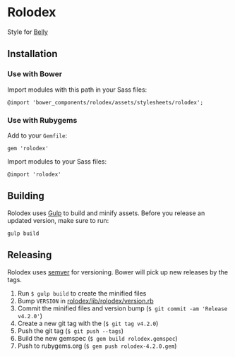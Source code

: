# Rolodex

Style for [Belly](http://bellycard.com)

## Installation

### Use with Bower

Import modules with this path in your Sass files:

```
@import 'bower_components/rolodex/assets/stylesheets/rolodex';
```

### Use with Rubygems

Add to your `Gemfile`:

```
gem 'rolodex'
```

Import modules to your Sass files:

```
@import 'rolodex'
```

## Building

Rolodex uses [Gulp](http://gulpjs.com) to build and minify assets. Before you release an updated version, make sure to run:

```
gulp build
```

## Releasing

Rolodex uses [semver](http://semver.org/) for versioning. Bower will pick up new releases by the tags.

1. Run `$ gulp build` to create the minified files
2. Bump `VERSION` in [rolodex/lib/rolodex/version.rb](https://github.com/bellycard/rolodex/blob/master/lib/rolodex/version.rb)
3. Commit the minified files and version bump (`$ git commit -am 'Release v4.2.0'`)
4. Create a new git tag with the (`$ git tag v4.2.0`)
5. Push the git tag (`$ git push --tags`)
6. Build the new gemspec (`$ gem build rolodex.gemspec`)
7. Push to rubygems.org (`$ gem push rolodex-4.2.0.gem`)
